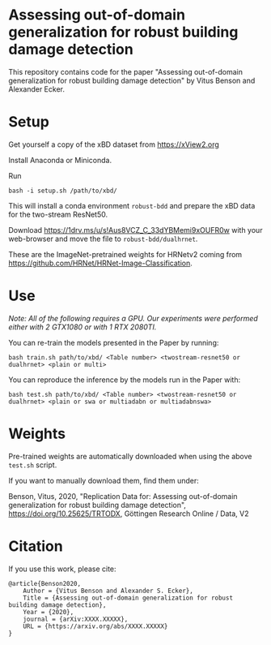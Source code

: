 # Assessing out-of-domain generalization for robust building damage detection
This repository contains code for the paper "Assessing out-of-domain generalization for robust building damage detection" by Vitus Benson and Alexander Ecker.


# Setup
Get yourself a copy of the xBD dataset from https://xView2.org

Install Anaconda or Miniconda.

Run 
```
bash -i setup.sh /path/to/xbd/
```
This will install a conda environment `robust-bdd` and prepare the xBD data for the two-stream ResNet50.

Download https://1drv.ms/u/s!Aus8VCZ_C_33dYBMemi9xOUFR0w with your web-browser and move the file to `robust-bdd/dualhrnet`.

These are the ImageNet-pretrained weights for HRNetv2 coming from https://github.com/HRNet/HRNet-Image-Classification.

# Use
*Note: All of the following requires a GPU. Our experiments were performed either with 2 GTX1080 or with 1 RTX 2080TI.*

You can re-train the models presented in the Paper by running:
```
bash train.sh path/to/xbd/ <Table number> <twostream-resnet50 or dualhrnet> <plain or multi>
```
You can reproduce the inference by the models run in the Paper with:
```
bash test.sh path/to/xbd/ <Table number> <twostream-resnet50 or dualhrnet> <plain or swa or multiadabn or multiadabnswa>
```
# Weights
Pre-trained weights are automatically downloaded when using the above `test.sh` script.

If you want to manually download them, find them under:

Benson, Vitus, 2020, "Replication Data for: Assessing out-of-domain generalization for robust building damage detection", https://doi.org/10.25625/TRTODX, Göttingen Research Online / Data, V2

# Citation
If you use this work, please cite:
```
@article{Benson2020,
    Author = {Vitus Benson and Alexander S. Ecker},
    Title = {Assessing out-of-domain generalization for robust building damage detection},
    Year = {2020},
    journal = {arXiv:XXXX.XXXXX},
    URL = {https://arxiv.org/abs/XXXX.XXXXX}
}
```
